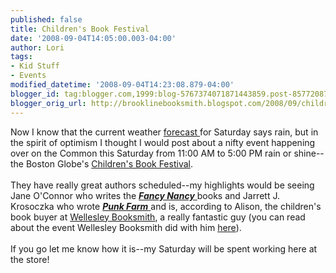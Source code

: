 ```yaml
---
published: false
title: Children's Book Festival
date: '2008-09-04T14:05:00.003-04:00'
author: Lori
tags:
- Kid Stuff
- Events
modified_datetime: '2008-09-04T14:23:08.879-04:00'
blogger_id: tag:blogger.com,1999:blog-5767374071871443859.post-8577208735697798205
blogger_orig_url: http://brooklinebooksmith.blogspot.com/2008/09/childrens-book-festival.html
---
```


Now I know that the current weather <a href="http://weather.boston.com/">forecast </a>for Saturday says rain, but in the spirit of optimism I thought I would post about a nifty event happening over on the Common this Saturday from 11:00 AM to 5:00 PM rain or shine--the Boston Globe's <a href="http://www.bostonglobe.com/promotions/childrenbookfest/">Children's Book Festival</a>.<br /><br />They have really great authors scheduled--my highlights would be seeing Jane O'Connor who writes the <a href="http://brookline.booksense.com/NASApp/store/Product?s=showproduct&amp;isbn=9780060542092"><strong><em>Fancy Nancy</em></strong> </a>books and Jarrett J. Krosoczka who wrote <a href="http://brookline.booksense.com/NASApp/store/Product?s=showproduct&amp;isbn=9780375824296"><strong><em>Punk Farm</em></strong> </a>and is, according to Alison, the children's book buyer at <a href="http://www.wellesleybooksmith.com/">Wellesley Booksmith</a>, a really fantastic guy (you can read about the event Wellesley Booksmith did with him <a href="http://www.publishersweekly.com/blog/660000266/post/1750016375.html">here</a>).<br /><br />If you go let me know how it is--my Saturday will be spent working here at the store!